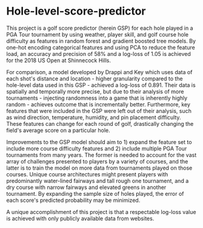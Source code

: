 # Hole-level-score-predictor

This project is a golf score predictor (herein GSP) for each hole played in a PGA Tour tournament by using weather, player skill, and golf course hole difficulty as features in random forest and gradient boosted tree models. By one-hot encoding categorical features and using PCA to reduce the feature load, an accuracy and precision of 58% and a log-loss of 1.05 is achieved for the 2018 US Open at Shinnecock Hills.

For comparison, a model developed by Drappi and Key which uses data of each shot's distance and location - higher granularity compared to the hole-level data used in this GSP - achieved a log-loss of 0.891. Their data is spatially and temporally more precise, but due to their analysis of more tournaments - injecting randomness into a game that is inherently highly random - achieves outcome that is incrementally better. Furthermore, key features that were included in the GSP were left out of their analysis, such as wind direction, temperature, humidity, and pin placement difficulty. These features can change for each round of golf, drastically changing the field's average score on a particular hole.

Improvements to the GSP model should aim to 1) expand the feature set to include more course difficulty features and 2) include multiple PGA Tour tournaments from many years. The former is needed to account for the vast array of challenges presented to players by a variety of courses, and the latter is to train the model on more data from tournaments played on those courses. Unique course architectures might present players with predominantly water-lined fairways and tall rough one tournament, and a dry course with narrow fairways and elevated greens in another tournament. By expanding the sample size of holes played, the error of each score's predicted probability may be minimized.

A unique accomplishment of this project is that a respectable log-loss value is achieved with only publicly available data from websites.
